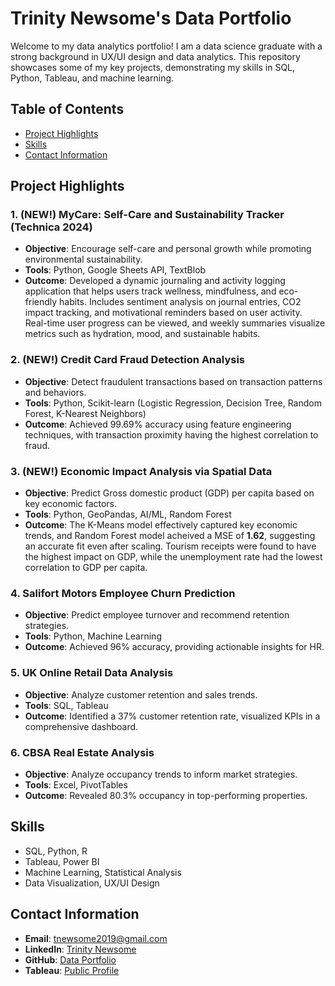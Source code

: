 # Trinity Newsome's Data Portfolio

Welcome to my data analytics portfolio! I am a data science graduate with a strong background in UX/UI design and data analytics. This repository showcases some of my key projects, demonstrating my skills in SQL, Python, Tableau, and machine learning.

## Table of Contents
- [Project Highlights](#project-highlights)
- [Skills](#skills)
- [Contact Information](#contact-information)

## Project Highlights


### 1. (NEW!) MyCare: Self-Care and Sustainability Tracker (Technica 2024)
- **Objective**: Encourage self-care and personal growth while promoting environmental sustainability.
- **Tools**: Python, Google Sheets API, TextBlob
- **Outcome**: Developed a dynamic journaling and activity logging application that helps users track wellness, mindfulness, and eco-friendly habits. Includes sentiment analysis on journal entries, CO2 impact tracking, and motivational reminders based on user activity. Real-time user progress can be viewed, and weekly summaries visualize metrics such as hydration, mood, and sustainable habits.

### 2. (NEW!) Credit Card Fraud Detection Analysis
- **Objective**: Detect fraudulent transactions based on transaction patterns and behaviors.
- **Tools**: Python, Scikit-learn (Logistic Regression, Decision Tree, Random Forest, K-Nearest Neighbors)
- **Outcome**: Achieved 99.69% accuracy using feature engineering techniques, with transaction proximity having the highest correlation to fraud.

### 3. (NEW!) Economic Impact Analysis via Spatial Data
- **Objective**: Predict Gross domestic product (GDP) per capita based on key economic factors.
- **Tools**: Python, GeoPandas, AI/ML, Random Forest
- **Outcome**: The K-Means model effectively captured key economic trends, and Random Forest model acheived a MSE of **1.62**, suggesting an accurate fit even after scaling. Tourism receipts were found to have the highest impact on GDP, while the unemployment rate had the lowest correlation to GDP per capita. 

### 4. Salifort Motors Employee Churn Prediction
- **Objective**: Predict employee turnover and recommend retention strategies.
- **Tools**: Python, Machine Learning
- **Outcome**: Achieved 96% accuracy, providing actionable insights for HR.

### 5. UK Online Retail Data Analysis
- **Objective**: Analyze customer retention and sales trends.
- **Tools**: SQL, Tableau
- **Outcome**: Identified a 37% customer retention rate, visualized KPIs in a comprehensive dashboard.

### 6. CBSA Real Estate Analysis
- **Objective**: Analyze occupancy trends to inform market strategies.
- **Tools**: Excel, PivotTables
- **Outcome**: Revealed 80.3% occupancy in top-performing properties.

## Skills
- SQL, Python, R
- Tableau, Power BI
- Machine Learning, Statistical Analysis
- Data Visualization, UX/UI Design

## Contact Information
- **Email**: tnewsome2019@gmail.com
- **LinkedIn**: [Trinity Newsome](https://www.linkedin.com/in/trinity-newsome)
- **GitHub**: [Data Portfolio](https://github.com/tnewsome2019/Data-Portfolio)
- **Tableau**: [Public Profile](https://public.tableau.com/app/profile/trinity3258)
